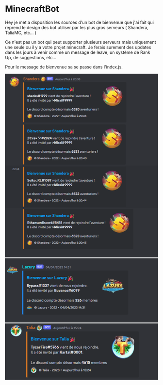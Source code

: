 # MinecraftBot
Hey je met a disposition les sources d'un bot de bienvenue que j'ai fait qui reprend le design des bot utiliser par les plus gros serveurs ( Shandera, TaliaMC, etc... )

Ce n'est pas un bot qui peut supporter plusieurs serveurs mais uniquement une seule ou il y a votre projet minecraft.
Je ferais surement des updates dans les jours à venir comme un message de leave, un système de Rank Up, de suggestions, etc...

Pour le message de bienvenue sa se passe dans l'index.js.

<img src="./1.png"/>

<img src="./2.png"/>

<img src="./DiscordCanary_n6a3T1lxBC.png"/>
